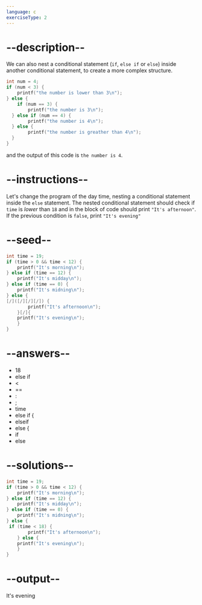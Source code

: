 ```yaml
---
language: c
exerciseType: 2
---
```


# --description--

We can also nest a conditional statement (`if`, `else if` or `else`) inside another conditional statement, to create a more complex structure.
```c
int num = 4;
if (num < 3) {
	printf("the number is lower than 3\n");
} else {
	if (num == 3) {
		printf("the number is 3\n");
  } else if (num == 4) {
		printf("the number is 4\n");
  } else {
		printf("the number is greather than 4\n");
  }
}
```
and the output of this code is `the number is 4`.

# --instructions--

Let's change the program of the day time, nesting a conditional statement inside the `else` statement.
The nested conditional statement should check if `time` is *lower* than `18` and in the block of code should print `"It's afternoon"`.
If the previous condition is `false`, print `"It's evening"`

# --seed--

```c
int time = 19;
if (time > 0 && time < 12) {
    printf("It's morning\n");
} else if (time == 12) {
    printf("It's midday\n");
} else if (time == 0) {
    printf("It's midning\n");
} else {
[/]([/][/][/]) {
        printf("It's afternoon\n");
    }[/]{
    printf("It's evening\n");
    }
}
```

# --answers--

- 18
-  else if 
-  < 
-  == 
- :
- ;
- time
-  else if {
-  elseif 
-  else {
-  if 
-  else 

# --solutions--

```c
int time = 19;
if (time > 0 && time < 12) {
    printf("It's morning\n");
} else if (time == 12) {
    printf("It's midday\n");
} else if (time == 0) {
    printf("It's midning\n");
} else {
 if (time < 18) {
        printf("It's afternoon\n");
    } else {
    printf("It's evening\n");
    }
}
```

# --output--

It's evening
